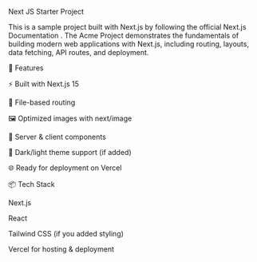 Next JS Starter Project

This is a sample project built with Next.js by following the official Next.js Documentation
. The Acme Project demonstrates the fundamentals of building modern web applications with Next.js, including routing, layouts, data fetching, API routes, and deployment.

🚀 Features

⚡️ Built with Next.js 15

📂 File-based routing

🖼️ Optimized images with next/image

🔄 Server & client components

🌙 Dark/light theme support (if added)

🌐 Ready for deployment on Vercel

📦 Tech Stack

Next.js

React

Tailwind CSS
 (if you added styling)

Vercel
 for hosting & deployment
